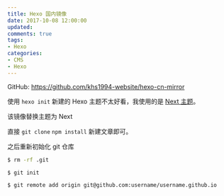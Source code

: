 ```yaml
---
title: Hexo 国内镜像
date: 2017-10-08 12:00:00
updated:
comments: true
tags:
- Hexo
categories:
- CMS
- Hexo
---
```


GitHub: https://github.com/khs1994-website/hexo-cn-mirror

<!--more-->

使用 `hexo init` 新建的 Hexo 主题不太好看，我使用的是 [Next 主题](https://github.com/theme-next/hexo-theme-next)。

该镜像替换主题为 Next

直接 `git clone` `npm install` 新建文章即可。

之后重新初始化 git 仓库

```bash
$ rm -rf .git

$ git init

$ git remote add origin git@github.com:username/username.github.io
```
